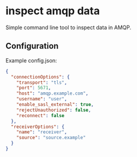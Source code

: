 # inspect amqp data

Simple command line tool to inspect data in AMQP.

## Configuration

Example config.json:

```json
{
  "connectionOptions": {
    "transport": "tls",
    "port": 5671,
    "host": "amqp.example.com",
    "username": "user",
    "enable_sasl_external": true,
    "rejectUnauthorized": false,
    "reconnect": false
  },
  "receiverOptions": {
    "name": "receiver",
    "source": "source.example"
  }
}
```
